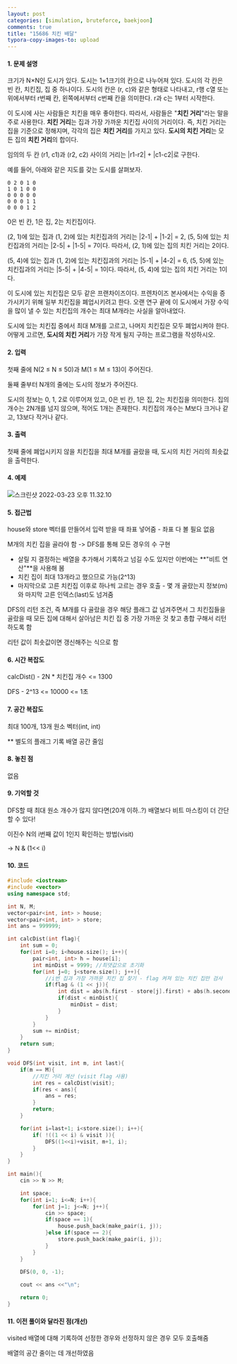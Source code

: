 ```yaml
---
layout: post
categories: [simulation, bruteforce, baekjoon]
comments: true
title: "15686 치킨 배달"
typora-copy-images-to: upload
---
```


#### 1. 문제 설명

크기가 N×N인 도시가 있다. 도시는 1×1크기의 칸으로 나누어져 있다. 도시의 각 칸은 빈 칸, 치킨집, 집 중 하나이다. 도시의 칸은 (r, c)와 같은 형태로 나타내고, r행 c열 또는 위에서부터 r번째 칸, 왼쪽에서부터 c번째 칸을 의미한다. r과 c는 1부터 시작한다.

이 도시에 사는 사람들은 치킨을 매우 좋아한다. 따라서, 사람들은 "**치킨 거리**"라는 말을 주로 사용한다. **치킨 거리**는 집과 가장 가까운 치킨집 사이의 거리이다. 즉, 치킨 거리는 집을 기준으로 정해지며, 각각의 집은 **치킨 거리**를 가지고 있다. **도시의 치킨 거리**는 모든 집의 **치킨 거리**의 합이다.

임의의 두 칸 (r1, c1)과 (r2, c2) 사이의 거리는 |r1-r2| + |c1-c2|로 구한다.

예를 들어, 아래와 같은 지도를 갖는 도시를 살펴보자.

```
0 2 0 1 0
1 0 1 0 0
0 0 0 0 0
0 0 0 1 1
0 0 0 1 2
```

0은 빈 칸, 1은 집, 2는 치킨집이다.

(2, 1)에 있는 집과 (1, 2)에 있는 치킨집과의 거리는 |2-1| + |1-2| = 2, (5, 5)에 있는 치킨집과의 거리는 |2-5| + |1-5| = 7이다. 따라서, (2, 1)에 있는 집의 치킨 거리는 2이다.

(5, 4)에 있는 집과 (1, 2)에 있는 치킨집과의 거리는 |5-1| + |4-2| = 6, (5, 5)에 있는 치킨집과의 거리는 |5-5| + |4-5| = 1이다. 따라서, (5, 4)에 있는 집의 치킨 거리는 1이다.

이 도시에 있는 치킨집은 모두 같은 프랜차이즈이다. 프렌차이즈 본사에서는 수익을 증가시키기 위해 일부 치킨집을 폐업시키려고 한다. 오랜 연구 끝에 이 도시에서 가장 수익을 많이 낼 수 있는  치킨집의 개수는 최대 M개라는 사실을 알아내었다.

도시에 있는 치킨집 중에서 최대 M개를 고르고, 나머지 치킨집은 모두 폐업시켜야 한다. 어떻게 고르면, **도시의 치킨 거리**가 가장 작게 될지 구하는 프로그램을 작성하시오.

#### 2. 입력

첫째 줄에 N(2 ≤ N ≤ 50)과 M(1 ≤ M ≤ 13)이 주어진다.

둘째 줄부터 N개의 줄에는 도시의 정보가 주어진다.

도시의 정보는 0, 1, 2로 이루어져 있고, 0은 빈 칸, 1은 집, 2는 치킨집을 의미한다. 집의 개수는 2N개를 넘지 않으며, 적어도 1개는 존재한다. 치킨집의 개수는 M보다 크거나 같고, 13보다 작거나 같다.

#### 3. 출력

첫째 줄에 폐업시키지 않을 치킨집을 최대 M개를 골랐을 때, 도시의 치킨 거리의 최솟값을 출력한다.

#### 4. 예제

![스크린샷 2022-03-23 오후 11.32.10](https://tva1.sinaimg.cn/large/e6c9d24egy1h0k6tv0y41j20w60rxmyq.jpg)

#### 5. 접근법

house와 store 벡터를 만들어서 입력 받을 때 좌표 넣어줌 - 좌표 다 볼 필요 없음

M개의 치킨 집을 골라야 함 -> DFS를 통해 모든 경우의 수 구현

- 살릴 지 결정하는 배열을 추가해서 기록하고 넘길 수도 있지만 이번에는 **"비트 연산"**을 사용해 봄
- 치킨 집이 최대 13개라고 했으므로 가능(2^13)
- 마지막으로 고른 치킨집 이후로 하나씩 고르는 경우 호출 - 몇 개 골랐는지 정보(m)와 마지막 고른 인덱스(last)도 넘겨줌

DFS의 리턴 조건, 즉 M개를 다 골랐을 경우 해당 플래그 값 넘겨주면서 그 치킨집들을 골랐을 때 모든 집에 대해서 살아남은 치킨 집 중 가장 가까운 것 찾고 총합 구해서 리턴하도록 함

리턴 값이 최솟값이면 갱신해주는 식으로 함

#### 6. 시간 복잡도 

calcDist() - 2N * 치킨집 개수 <= 1300

DFS - 2^13 <= 10000 <= 1초

#### 7. 공간 복잡도

최대 100개, 13개 원소 벡터(int, int)

** 별도의 플래그 기록 배열 공간 줄임

#### 8. 놓친 점

없음

#### 9. 기억할 것

DFS할 때 최대 원소 개수가 많지 않다면(20개 이하..?) 배열보다 비트 마스킹이 더 간단할 수 있다!

이진수 N의 i번째 값이 1인지 확인하는 방법(visit)

-> N & (1<< i)

#### 10. 코드

```c++
#include <iostream>
#include <vector>
using namespace std;

int N, M;
vector<pair<int, int> > house;
vector<pair<int, int> > store;
int ans = 999999;

int calcDist(int flag){
    int sum = 0;
    for(int i=0; i<house.size(); i++){
        pair<int, int> h = house[i];
        int minDist = 9999; //최댓값으로 초기화 
        for(int j=0; j<store.size(); j++){
            //i번 집과 가장 가까운 치킨 집 찾기 - flag 켜져 있는 치킨 집만 검사
            if(flag & (1 << j)){
                int dist = abs(h.first - store[j].first) + abs(h.second - store[j].second);
                if(dist < minDist){
                    minDist = dist;
                }
            }
        }
        sum += minDist;
    }
    return sum;
}

void DFS(int visit, int m, int last){
    if(m == M){
        //치킨 거리 계산 (visit flag 사용)
        int res = calcDist(visit);
        if(res < ans){
            ans = res;
        }
        return;
    }

    for(int i=last+1; i<store.size(); i++){
        if( !((1 << i) & visit )){
            DFS((1<<i)+visit, m+1, i);
        }
    }
}

int main(){
    cin >> N >> M;

    int space;
    for(int i=1; i<=N; i++){
        for(int j=1; j<=N; j++){
            cin >> space;
            if(space == 1){
                house.push_back(make_pair(i, j));
            }else if(space == 2){
                store.push_back(make_pair(i, j));
            }
        }
    }

    DFS(0, 0, -1);
    
    cout << ans <<"\n";

    return 0;
}
```

#### 11. 이전 풀이와 달라진 점(개선)

visited 배열에 대해 기록하여 선정한 경우와 선정하지 않은 경우 모두 호출해줌

배열의 공간 줄이는 데 개선하였음
